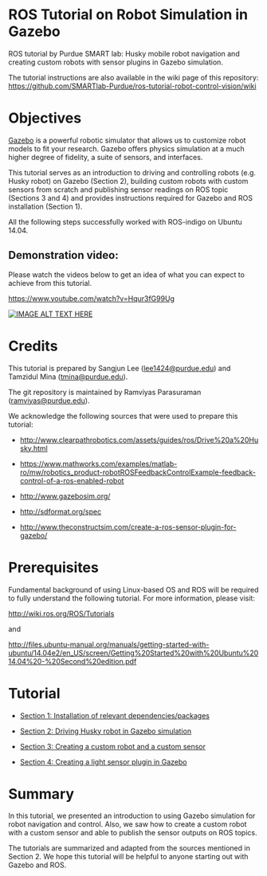 # ROS Tutorial on Robot Simulation in Gazebo
ROS tutorial by Purdue SMART lab: Husky mobile robot navigation and creating custom robots with sensor plugins in Gazebo simulation.

The tutorial instructions are also available in the wiki page of this repository: <https://github.com/SMARTlab-Purdue/ros-tutorial-robot-control-vision/wiki>

# Objectives
[Gazebo](http://gazebosim.org/) is a powerful robotic simulator that allows us to customize robot models to fit your research. Gazebo offers physics simulation at a much higher degree of fidelity, a suite of sensors, and interfaces. 

This tutorial serves as an introduction to driving and controlling robots (e.g. Husky robot) on Gazebo (Section 2), building custom robots with custom sensors from scratch and publishing sensor readings on ROS topic (Sections 3 and 4) and provides instructions required for Gazebo and ROS installation (Section 1).

All the following steps successfully worked with ROS-indigo on Ubuntu 14.04.


## Demonstration video:
Please watch the videos below to get an idea of what you can expect to achieve from this tutorial.

<https://www.youtube.com/watch?v=Hqur3fG99Ug>

[![IMAGE ALT TEXT HERE](https://img.youtube.com/vi/Hqur3fG99Ug/0.jpg)](https://www.youtube.com/watch?v=Hqur3fG99Ug)


# Credits
This tutorial is prepared by Sangjun Lee (lee1424@purdue.edu) and Tamzidul Mina (tmina@purdue.edu).

The git repository is maintained by Ramviyas Parasuraman (ramviyas@purdue.edu).

We acknowledge the following sources that were used to prepare this tutorial:

- http://www.clearpathrobotics.com/assets/guides/ros/Drive%20a%20Husky.html

- https://www.mathworks.com/examples/matlab-ro/mw/robotics_product-robotROSFeedbackControlExample-feedback-control-of-a-ros-enabled-robot

- http://www.gazebosim.org/

- http://sdformat.org/spec

- http://www.theconstructsim.com/create-a-ros-sensor-plugin-for-gazebo/

# Prerequisites

Fundamental background of using Linux-based OS and ROS will be required to fully understand the following tutorial. For more information, please visit:

http://wiki.ros.org/ROS/Tutorials

and

http://files.ubuntu-manual.org/manuals/getting-started-with-ubuntu/14.04e2/en_US/screen/Getting%20Started%20with%20Ubuntu%2014.04%20-%20Second%20edition.pdf

# Tutorial

* [Section 1: Installation of relevant dependencies/packages](https://github.com/SMARTlab-Purdue/ros-tutorial-gazebo-simulation/wiki/Sec.-1:-Installation-of-dependencies)

* [Section 2: Driving Husky robot in Gazebo simulation](https://github.com/SMARTlab-Purdue/ros-tutorial-gazebo-simulation/wiki/Sec.-2:-Driving-the-Husky-robot-in-Gazebo)

* [Section 3: Creating a custom robot and a custom sensor](https://github.com/SMARTlab-Purdue/ros-tutorial-gazebo-simulation/wiki/Sec.-3:-Creating-a-custom-robot-and-sensor-model)

* [Section 4: Creating a light sensor plugin in Gazebo](https://github.com/SMARTlab-Purdue/ros-tutorial-gazebo-simulation/wiki/Sec.-4:-Creating-a-light-sensor-plugin)

# Summary
In this tutorial, we presented an introduction to using Gazebo simulation for robot navigation and control. Also, we saw how to create a custom robot with a custom sensor and able to publish the sensor outputs on ROS topics. 

The tutorials are summarized and adapted from the sources mentioned in Section 2. We hope this tutorial will be helpful to anyone starting out with Gazebo and ROS.

